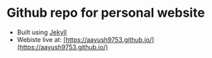 # Github repo for personal website

- Built using [Jekyll](https://jekyllrb.com/)
- Webiste live at: [https://aayush9753.github.io/](https://aayush9753.github.io/)
